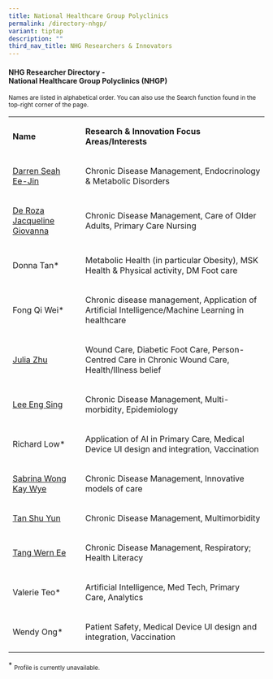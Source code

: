 ```yaml
---
title: National Healthcare Group Polyclinics
permalink: /directory-nhgp/
variant: tiptap
description: ""
third_nav_title: NHG Researchers & Innovators
---
```

<h4><strong>NHG Researcher Directory -<br>National Healthcare Group Polyclinics (NHGP)</strong></h4>
<p><sup>Names are listed in alphabetical order. You can also use the Search function found in the top-right corner of the page.</sup>
</p>
<p></p>
<p></p>
<table style="minWidth: 50px">
<colgroup>
<col>
<col>
</colgroup>
<tbody>
<tr>
<td rowspan="1" colspan="1">
<p><strong>Name</strong>
</p>
</td>
<td rowspan="1" colspan="1">
<p><strong>Research&nbsp;&amp; Innovation&nbsp;Focus Areas/Interests</strong>
</p>
</td>
</tr>
<tr>
<td rowspan="1" colspan="1">
<p><a href="/files/Researcher Directory/NHG Polyclinics/NHGP___Darren_Seah_Ee_Jin_v2202.pdf" rel="noopener noreferrer nofollow" target="_blank">Darren Seah Ee-Jin</a>
</p>
</td>
<td rowspan="1" colspan="1">
<p>Chronic Disease Management, Endocrinology &amp; Metabolic Disorders</p>
</td>
</tr>
<tr>
<td rowspan="1" colspan="1">
<p><a href="/files/Researcher Directory/NHG Polyclinics/NHGP___De_Roza_Jacqueline_Giovanna_v1223.pdf" rel="noopener noreferrer nofollow" target="_blank">De Roza Jacqueline Giovanna</a>
</p>
</td>
<td rowspan="1" colspan="1">
<p>Chronic Disease Management, Care of Older Adults, Primary Care Nursing</p>
</td>
</tr>
<tr>
<td rowspan="1" colspan="1">
<p>Donna Tan*</p>
</td>
<td rowspan="1" colspan="1">
<p>Metabolic Health (in particular Obesity), MSK Health &amp; Physical activity,
DM Foot care</p>
</td>
</tr>
<tr>
<td rowspan="1" colspan="1">
<p>Fong Qi Wei*</p>
</td>
<td rowspan="1" colspan="1">
<p>Chronic disease management, Application of Artificial Intelligence/Machine
Learning in healthcare</p>
</td>
</tr>
<tr>
<td rowspan="1" colspan="1">
<p><a href="/files/Researcher Directory/NHG Polyclinics/NHGP___Julia_Zhu_v1223.pdf" rel="noopener noreferrer nofollow" target="_blank">Julia Zhu</a>
</p>
</td>
<td rowspan="1" colspan="1">
<p>Wound Care, Diabetic Foot Care, Person-Centred Care in Chronic Wound Care,
Health/Illness belief</p>
</td>
</tr>
<tr>
<td rowspan="1" colspan="1">
<p><a href="/files/Researcher Directory/NHG Polyclinics/NHGP___Lee_Eng_Sing_v1223.pdf" rel="noopener noreferrer nofollow" target="_blank">Lee Eng Sing</a>
</p>
</td>
<td rowspan="1" colspan="1">
<p>Chronic Disease Management, Multi-morbidity, Epidemiology</p>
</td>
</tr>
<tr>
<td rowspan="1" colspan="1">
<p>Richard Low*</p>
</td>
<td rowspan="1" colspan="1">
<p>Application of AI in Primary Care, Medical Device UI design and integration,
Vaccination</p>
</td>
</tr>
<tr>
<td rowspan="1" colspan="1">
<p><a href="/files/Researcher Directory/NHG Polyclinics/NHGP___Sabrina_Wong_Kay_Wye_v2108.pdf" rel="noopener noreferrer nofollow" target="_blank">Sabrina Wong Kay Wye</a>
</p>
</td>
<td rowspan="1" colspan="1">
<p>Chronic Disease Management, Innovative models of care</p>
</td>
</tr>
<tr>
<td rowspan="1" colspan="1">
<p><a href="/files/Researcher Directory/NHG Polyclinics/NHGP___Tan_Shu_Yun_v2202.pdf" rel="noopener noreferrer nofollow" target="_blank">Tan Shu Yun</a>
</p>
</td>
<td rowspan="1" colspan="1">
<p>Chronic Disease Management, Multimorbidity</p>
</td>
</tr>
<tr>
<td rowspan="1" colspan="1">
<p><a href="/files/Researcher Directory/NHG Polyclinics/NHGP___Tang_Wern_Ee_v210817.pdf" rel="noopener noreferrer nofollow" target="_blank">Tang Wern Ee</a>
</p>
</td>
<td rowspan="1" colspan="1">
<p>Chronic Disease Management, Respiratory; Health Literacy</p>
</td>
</tr>
<tr>
<td rowspan="1" colspan="1">
<p>Valerie Teo*</p>
</td>
<td rowspan="1" colspan="1">
<p>Artificial Intelligence, Med Tech, Primary Care, Analytics</p>
</td>
</tr>
<tr>
<td rowspan="1" colspan="1">
<p>Wendy Ong*</p>
</td>
<td rowspan="1" colspan="1">
<p>Patient Safety, Medical Device UI design and integration, Vaccination</p>
</td>
</tr>
</tbody>
</table>
<p></p>
<p></p>
<p>* <sub>Profile is currently unavailable.</sub>
</p>
<p></p>